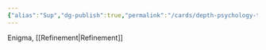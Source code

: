```yaml
---
{"alias":"Sup","dg-publish":true,"permalink":"/cards/depth-psychology-theory/superego-pair/","dgPassFrontmatter":true,"noteIcon":"1","created":"2023-04-24T11:48:38.184+02:00","updated":"2023-05-11T14:29:13.003+02:00"}
---
```


Enigma, [[Refinement\|Refinement]] 
